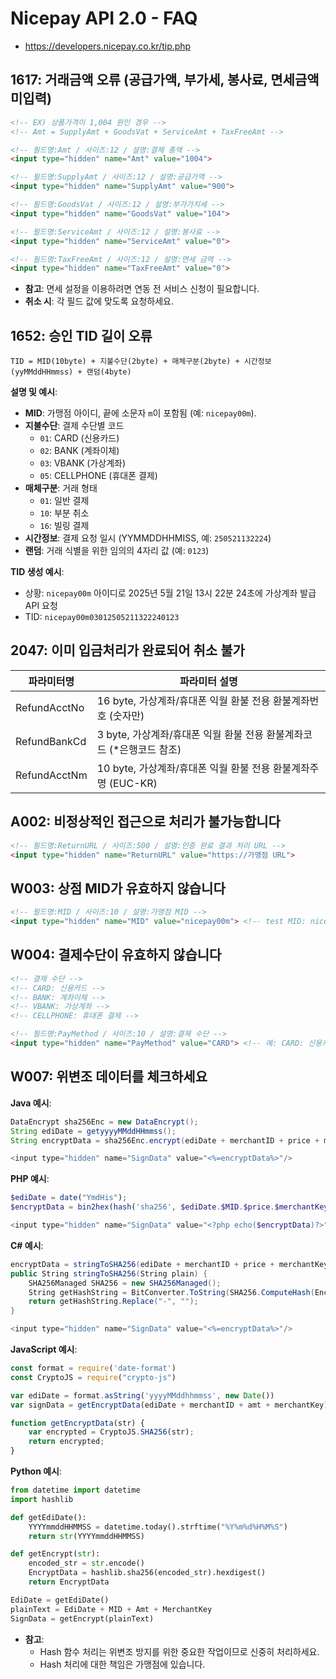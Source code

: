 # Nicepay API 2.0 - FAQ
- https://developers.nicepay.co.kr/tip.php

## 1617: 거래금액 오류 (공급가액, 부가세, 봉사료, 면세금액 미입력)

```html
<!-- EX) 상품가격이 1,004 원인 경우 -->
<!-- Amt = SupplyAmt + GoodsVat + ServiceAmt + TaxFreeAmt -->

<!-- 필드명:Amt / 사이즈:12 / 설명:결제 총액 -->
<input type="hidden" name="Amt" value="1004">

<!-- 필드명:SupplyAmt / 사이즈:12 / 설명:공급가액 -->
<input type="hidden" name="SupplyAmt" value="900">

<!-- 필드명:GoodsVat / 사이즈:12 / 설명:부가가치세 -->
<input type="hidden" name="GoodsVat" value="104">

<!-- 필드명:ServiceAmt / 사이즈:12 / 설명:봉사료 -->
<input type="hidden" name="ServiceAmt" value="0">

<!-- 필드명:TaxFreeAmt / 사이즈:12 / 설명:면세 금액 -->
<input type="hidden" name="TaxFreeAmt" value="0">
```

- **참고**: 면세 설정을 이용하려면 연동 전 서비스 신청이 필요합니다.
- **취소 시**: 각 필드 값에 맞도록 요청하세요.

## 1652: 승인 TID 길이 오류

```
TID = MID(10byte) + 지불수단(2byte) + 매체구분(2byte) + 시간정보(yyMMddHHmmss) + 랜덤(4byte)
```

**설명 및 예시**:
- **MID**: 가맹점 아이디, 끝에 소문자 `m`이 포함됨 (예: `nicepay00m`).
- **지불수단**: 결제 수단별 코드
  - `01`: CARD (신용카드)
  - `02`: BANK (계좌이체)
  - `03`: VBANK (가상계좌)
  - `05`: CELLPHONE (휴대폰 결제)
- **매체구분**: 거래 형태
  - `01`: 일반 결제
  - `10`: 부분 취소
  - `16`: 빌링 결제
- **시간정보**: 결제 요청 일시 (YYMMDDHHMISS, 예: `250521132224`)
- **랜덤**: 거래 식별을 위한 임의의 4자리 값 (예: `0123`)

**TID 생성 예시**:
- 상황: `nicepay00m` 아이디로 2025년 5월 21일 13시 22분 24초에 가상계좌 발급 API 요청
- TID: `nicepay00m03012505211322240123`

## 2047: 이미 입금처리가 완료되어 취소 불가

| 파라미터명      | 파라미터 설명                                      |
|----------------|------------------------------------------------|
| RefundAcctNo   | 16 byte, 가상계좌/휴대폰 익월 환불 전용 환불계좌번호 (숫자만) |
| RefundBankCd   | 3 byte, 가상계좌/휴대폰 익월 환불 전용 환불계좌코드 (*은행코드 참조) |
| RefundAcctNm   | 10 byte, 가상계좌/휴대폰 익월 환불 전용 환불계좌주명 (EUC-KR) |

## A002: 비정상적인 접근으로 처리가 불가능합니다

```html
<!-- 필드명:ReturnURL / 사이즈:500 / 설명:인증 완료 결과 처리 URL -->
<input type="hidden" name="ReturnURL" value="https://가맹점 URL">
```

## W003: 상점 MID가 유효하지 않습니다

```html
<!-- 필드명:MID / 사이즈:10 / 설명:가맹점 MID -->
<input type="hidden" name="MID" value="nicepay00m"> <!-- test MID: nicepay00m -->
```

## W004: 결제수단이 유효하지 않습니다

```html
<!-- 결제 수단 -->
<!-- CARD: 신용카드 -->
<!-- BANK: 계좌이체 -->
<!-- VBANK: 가상계좌 -->
<!-- CELLPHONE: 휴대폰 결제 -->

<!-- 필드명:PayMethod / 사이즈:10 / 설명:결제 수단 -->
<input type="hidden" name="PayMethod" value="CARD"> <!-- 예: CARD: 신용카드 -->
```

## W007: 위변조 데이터를 체크하세요

**Java 예시**:
```java
DataEncrypt sha256Enc = new DataEncrypt();
String ediDate = getyyyyMMddHHmmss();
String encryptData = sha256Enc.encrypt(ediDate + merchantID + price + merchantKey);

<input type="hidden" name="SignData" value="<%=encryptData%>"/>
```

**PHP 예시**:
```php
$ediDate = date("YmdHis");
$encryptData = bin2hex(hash('sha256', $ediDate.$MID.$price.$merchantKey, true));

<input type="hidden" name="SignData" value="<?php echo($encryptData)?>"/>
```

**C# 예시**:
```csharp
encryptData = stringToSHA256(ediDate + merchantID + price + merchantKey);
public String stringToSHA256(String plain) {
    SHA256Managed SHA256 = new SHA256Managed();
    String getHashString = BitConverter.ToString(SHA256.ComputeHash(Encoding.UTF8.GetBytes(plain))).ToLower();
    return getHashString.Replace("-", "");
}

<input type="hidden" name="SignData" value="<%=encryptData%>"/>
```

**JavaScript 예시**:
```javascript
const format = require('date-format')
const CryptoJS = require("crypto-js")

var ediDate = format.asString('yyyyMMddhhmmss', new Date())
var signData = getEncryptData(ediDate + merchantID + amt + merchantKey)

function getEncryptData(str) {
    var encrypted = CryptoJS.SHA256(str);
    return encrypted;
}
```

**Python 예시**:
```python
from datetime import datetime
import hashlib

def getEdiDate():
    YYYYmmddHHMMSS = datetime.today().strftime("%Y%m%d%H%M%S")
    return str(YYYYmmddHHMMSS)

def getEncrypt(str):
    encoded_str = str.encode()
    EncryptData = hashlib.sha256(encoded_str).hexdigest()
    return EncryptData

EdiDate = getEdiDate()
plainText = EdiDate + MID + Amt + MerchantKey
SignData = getEncrypt(plainText)
```

- **참고**: 
  - Hash 함수 처리는 위변조 방지를 위한 중요한 작업이므로 신중히 처리하세요.
  - Hash 처리에 대한 책임은 가맹점에 있습니다.